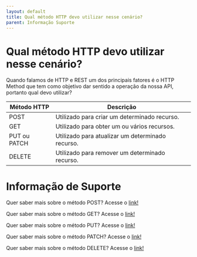 ```yaml
---
layout: default
title: Qual método HTTP devo utilizar nesse cenário? 
parent: Informação Suporte
---
```

# Qual método HTTP devo utilizar nesse cenário?

Quando falamos de HTTP e REST um dos principais fatores é o HTTP Method que tem como objetivo dar sentido a operação da
nossa API, portanto qual devo utilizar?

|Método HTTP|Descrição|
|---|---|
|POST|Utilizado para criar um determinado recurso.|
|GET|Utilizado para obter um ou vários recursos.|
|PUT ou PATCH|Utilizado para atualizar um determinado recurso.|
|DELETE|Utilizado para remover um determinado recurso.|

# Informação de Suporte

Quer saber mais sobre o método POST? Acesse o [link!](../informacao_suporte/rest-post.md)

Quer saber mais sobre o método GET? Acesse o [link!](../informacao_suporte/rest-get.md)

Quer saber mais sobre o método PUT? Acesse o [link!](../informacao_suporte/rest-put.md)

Quer saber mais sobre o método PATCH? Acesse o [link!](../informacao_suporte/rest-patch.md)

Quer saber mais sobre o método DELETE? Acesse o [link!](../informacao_suporte/rest-delete.md)